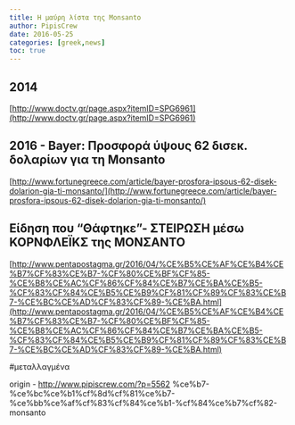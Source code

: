 ```yaml
---
title: Η μαύρη λίστα της Monsanto
author: PipisCrew
date: 2016-05-25
categories: [greek,news]
toc: true
---
```


## 2014

[http://www.doctv.gr/page.aspx?itemID=SPG6961](http://www.doctv.gr/page.aspx?itemID=SPG6961)

## 2016 - Bayer: Προσφορά ύψους 62 δισεκ. δολαρίων για τη Monsanto

[http://www.fortunegreece.com/article/bayer-prosfora-ipsous-62-disek-dolarion-gia-ti-monsanto/](http://www.fortunegreece.com/article/bayer-prosfora-ipsous-62-disek-dolarion-gia-ti-monsanto/)

## Είδηση που “Θάφτηκε”- ΣΤΕΙΡΩΣΗ μέσω ΚΟΡΝΦΛΕΪΚΣ της ΜΟΝΣΑΝΤΟ

[http://www.pentapostagma.gr/2016/04/%CE%B5%CE%AF%CE%B4%CE%B7%CF%83%CE%B7-%CF%80%CE%BF%CF%85-%CE%B8%CE%AC%CF%86%CF%84%CE%B7%CE%BA%CE%B5-%CF%83%CF%84%CE%B5%CE%B9%CF%81%CF%89%CF%83%CE%B7-%CE%BC%CE%AD%CF%83%CF%89-%CE%BA.html](http://www.pentapostagma.gr/2016/04/%CE%B5%CE%AF%CE%B4%CE%B7%CF%83%CE%B7-%CF%80%CE%BF%CF%85-%CE%B8%CE%AC%CF%86%CF%84%CE%B7%CE%BA%CE%B5-%CF%83%CF%84%CE%B5%CE%B9%CF%81%CF%89%CF%83%CE%B7-%CE%BC%CE%AD%CF%83%CF%89-%CE%BA.html)

#μεταλλαγμένα

origin - http://www.pipiscrew.com/?p=5562 %ce%b7-%ce%bc%ce%b1%cf%8d%cf%81%ce%b7-%ce%bb%ce%af%cf%83%cf%84%ce%b1-%cf%84%ce%b7%cf%82-monsanto